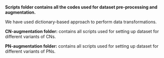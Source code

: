 **Scripts folder contains all the codes used for dataset pre-processing and augmentation.**

We have used dictionary-based approach to perform data transformations.

**CN-augmentation folder:** contains all scripts used for setting up dataset for different variants of CNs.

**PN-augmentation folder:** contains all scripts used for setting up dataset for different variants of PNs.
